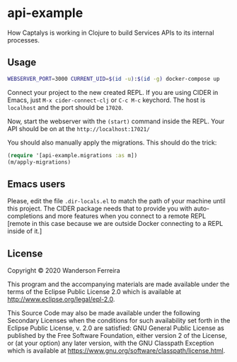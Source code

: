 # api-example

How Captalys is working in Clojure to build Services APIs to its internal processes.


## Usage

```bash
WEBSERVER_PORT=3000 CURRENT_UID=$(id -u):$(id -g) docker-compose up
```

Connect your project to the new created REPL. If you are
using CIDER in Emacs, just `M-x cider-connect-clj` or `C-c
M-c` keychord. The host is `localhost` and the port should
be `17020`.

Now, start the webserver with the `(start)` command inside the REPL.
Your API should be on at the `http://localhost:17021/`

You should also manually apply the migrations. This should do the trick:

```clj
(require '[api-example.migrations :as m])
(m/apply-migrations)
```

## Emacs users

Please, edit the file `.dir-locals.el` to match the path of
your machine until this project. The CIDER package needs
that to provide you with auto-completions and more features
when you connect to a remote REPL [remote in this case
because we are outside Docker connecting to a REPL inside of
it.]

## License

Copyright © 2020 Wanderson Ferreira

This program and the accompanying materials are made available under the
terms of the Eclipse Public License 2.0 which is available at
http://www.eclipse.org/legal/epl-2.0.

This Source Code may also be made available under the following Secondary
Licenses when the conditions for such availability set forth in the Eclipse
Public License, v. 2.0 are satisfied: GNU General Public License as published by
the Free Software Foundation, either version 2 of the License, or (at your
option) any later version, with the GNU Classpath Exception which is available
at https://www.gnu.org/software/classpath/license.html.

